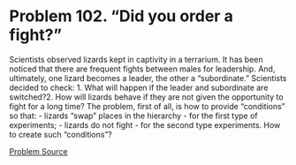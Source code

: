 # Problem 102. “Did you order a fight?”

Scientists observed lizards kept in captivity in a terrarium. It has been noticed that there are frequent fights between males for leadership. And, ultimately, one lizard becomes a leader, the other a “subordinate.” Scientists decided to check: 1. What will happen if the leader and subordinate are switched?2. How will lizards behave if they are not given the opportunity to fight for a long time? The problem, first of all, is how to provide “conditions” so that: - lizards “swap” places in the hierarchy - for the first type of experiments; - lizards do not fight - for the second type experiments. How to create such “conditions”?

[Problem Source](https://www.trizland.ru/tasks/1793/)